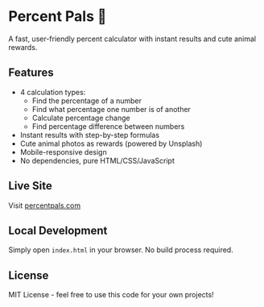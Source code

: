 # Percent Pals 🐾

A fast, user-friendly percent calculator with instant results and cute animal rewards.

## Features

- 4 calculation types:
  - Find the percentage of a number
  - Find what percentage one number is of another
  - Calculate percentage change
  - Find percentage difference between numbers
- Instant results with step-by-step formulas
- Cute animal photos as rewards (powered by Unsplash)
- Mobile-responsive design
- No dependencies, pure HTML/CSS/JavaScript

## Live Site

Visit [percentpals.com](https://percentpals.com)

## Local Development

Simply open `index.html` in your browser. No build process required.

## License

MIT License - feel free to use this code for your own projects!
